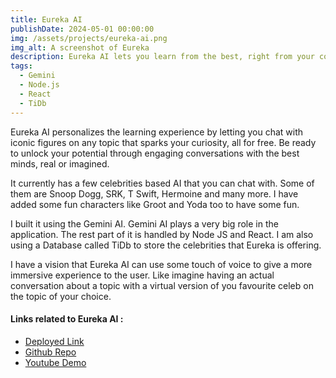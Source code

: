 ```yaml
---
title: Eureka AI
publishDate: 2024-05-01 00:00:00
img: /assets/projects/eureka-ai.png
img_alt: A screenshot of Eureka
description: Eureka AI lets you learn from the best, right from your couch, absolutely free. So ditch the boring and embrace the extraordinary – Eureka AI, where you learn your favourite topic from your favourite celebrity!
tags:
  - Gemini
  - Node.js
  - React
  - TiDb
---
```


<!-- > Tell me and I forget. Teach me and I remember. Involve me and I learn. -->

Eureka AI personalizes the learning experience by letting you chat with iconic figures on any topic that sparks your curiosity, all for free. Be ready to unlock your potential through engaging conversations with the best minds, real or imagined.

It currently has a few celebrities based AI that you can chat with. Some of them are Snoop Dogg, SRK, T Swift, Hermoine and many more. I have added some fun characters like Groot and Yoda too to have some fun.

I built it using the Gemini AI. Gemini AI plays a very big role in the application. The rest part of it is handled by Node JS and React. I am also using a Database called TiDb to store the celebrities that Eureka is offering.

I have a vision that Eureka AI can use some touch of voice to give a more immersive experience to the user. Like imagine having an actual conversation about a topic with a virtual version of you favourite celeb on the topic of your choice.

#### Links related to Eureka AI : 

  <ul>
    <li><a target="_blank" rel="noreferrer noopener" href="https://voxmachina.onrender.com">Deployed Link</a>
    </li>
    <li><a target="_blank" rel="noreferrer noopener" href="https://github.com/Keerat666/Eureka-AI/tree/main">Github Repo</a>
    </li>
    <li><a target="_blank" rel="noreferrer noopener" href="https://www.youtube.com/watch?v=K2tFez9htaU">Youtube Demo</a>
    </li>
  </ul>
